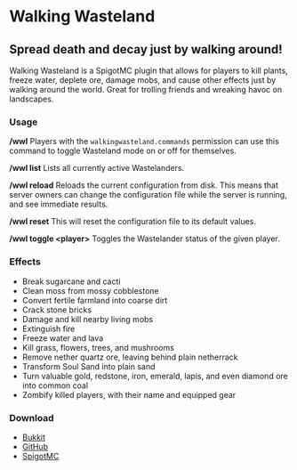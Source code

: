 # Walking Wasteland

## Spread death and decay just by walking around!

Walking Wasteland is a SpigotMC plugin that allows for players to kill plants, freeze water, deplete ore, damage mobs, and cause other effects just by walking around the world. Great for trolling friends and wreaking havoc on landscapes.

### Usage

__/wwl__
Players with the ```walkingwasteland.commands``` permission can use this command to toggle Wasteland mode on or off for themselves.

__/wwl list__
Lists all currently active Wastelanders.

__/wwl reload__
Reloads the current configuration from disk. This means that server owners can change the configuration file while the server is running, and see immediate results.

__/wwl reset__
This will reset the configuration file to its default values.

__/wwl toggle \<player\>__
Toggles the Wastelander status of the given player.

### Effects

* Break sugarcane and cacti
* Clean moss from mossy cobblestone
* Convert fertile farmland into coarse dirt
* Crack stone bricks
* Damage and kill nearby living mobs
* Extinguish fire
* Freeze water and lava
* Kill grass, flowers, trees, and mushrooms
* Remove nether quartz ore, leaving behind plain netherrack
* Transform Soul Sand into plain sand
* Turn valuable gold, redstone, iron, emerald, lapis, and even diamond ore into common coal
* Zombify killed players, with their name and equipped gear

### Download

* [Bukkit](https://www.curseforge.com/minecraft/bukkit-plugins/walking-wasteland)
* [GitHub](https://github.com/SpectralVulpine/WalkingWasteland/releases)
* [SpigotMC](https://www.spigotmc.org/resources/walking-wasteland.47981/)
